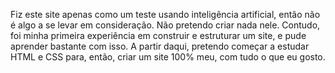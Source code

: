 Fiz este site apenas como um teste usando inteligência artificial, então não é algo a se levar em consideração. Não pretendo criar nada nele. Contudo, foi minha primeira experiência em construir e estruturar um site, e pude aprender bastante com isso. A partir daqui, pretendo começar a estudar HTML e CSS para, então, criar um site 100% meu, com tudo o que eu gosto.
